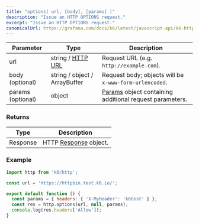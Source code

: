 ```yaml
---
title: "options( url, [body], [params] )"
description: "Issue an HTTP OPTIONS request."
excerpt: "Issue an HTTP OPTIONS request."
canonicalUrl: https://grafana.com/docs/k6/latest/javascript-api/k6-http/options/
---
```


| Parameter         | Type                          | Description                                                                                           |
| ----------------- | ----------------------------- | ----------------------------------------------------------------------------------------------------- |
| url               | string / [HTTP URL](/javascript-api/k6-http/urlurl#returns)                    | Request URL (e.g. `http://example.com`).                                                              |
| body (optional)   | string / object / ArrayBuffer | Request body; objects will be `x-www-form-urlencoded`.                                                |
| params (optional) | object                        | [Params](/javascript-api/k6-http/params) object containing additional request parameters.             |


### Returns

| Type     | Description                                                           |
| -------- | --------------------------------------------------------------------- |
| Response | HTTP [Response](/javascript-api/k6-http/response) object. |


### Example

<CodeGroup labels={[], lineNumbers=[true]}>

```javascript
import http from 'k6/http';

const url = 'https://httpbin.test.k6.io/';

export default function () {
  const params = { headers: { 'X-MyHeader': 'k6test' } };
  const res = http.options(url, null, params);
  console.log(res.headers['Allow']);
}
```

</CodeGroup>
